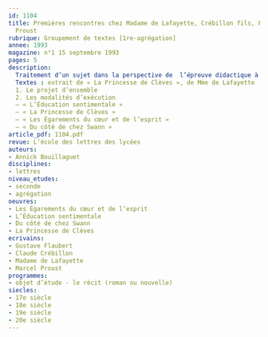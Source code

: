 ```yaml
---
id: 1104
title: Premières rencontres chez Madame de Lafayette, Crébillon fils, Flaubert et
  Proust
rubrique: Groupement de textes [1re-agrégation]
annee: 1993
magazine: n°1 15 septembre 1993
pages: 5
description: 
  Traitement d’un sujet dans la perspective de  l’épreuve didactique à l’agrégation interne de Lettres. Sujet proposé : « Vous disposez d’un groupement de textes et vous voulez faire étudier dans une classe de seconde les caractéristiques de quelques scènes de première rencontre. »
  Textes : extrait de « La Princesse de Clèves », de Mme de Lafayette ; extrait des « Égarements du cœur et de l’esprit », de Crébillon fils ; extrait de « L’Éducation sentimentale », de Flaubert ; extrait de « Du côté de chez Swann », de Proust…
  1. Le projet d’ensemble
  2. Les modalités d’exécution
  – « L’Éducation sentimentale »
  – « La Princesse de Clèves »
  – « Les Égarements du cœur et de l’esprit »
  – « Du côté de chez Swann »
article_pdf: 1104.pdf
revue: L’école des lettres des lycées
auteurs:
- Annick Bouillaguet
disciplines:
- lettres
niveau_etudes:
- seconde
- agrégation
oeuvres:
- Les Égarements du cœur et de l’esprit
- L’Éducation sentimentale
- Du côté de chez Swann
- La Princesse de Clèves
ecrivains:
- Gustave Flaubert
- Claude Crébillon
- Madame de Lafayette
- Marcel Proust
programmes:
- objet d’étude - le récit (roman ou nouvelle)
siecles:
- 17e siècle
- 18e siècle
- 19e siècle
- 20e siècle
---
```

